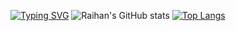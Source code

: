 [![Typing SVG](https://readme-typing-svg.demolab.com?font=Fredoka+One&duration=3700&pause=250&color=F7E834&center=true&width=435&lines=elloo!+%E2%95%B0(%E2%96%94%E2%88%80%E2%96%94)%E2%95%AF;hehehehe+%E2%8A%82(%E2%96%80%C2%AF%E2%96%80%E2%8A%82+))](https://git.io/typing-svg)
![Raihan's GitHub stats](https://github-readme-stats.vercel.app/api?username=raizulfi&show_icons=true&theme=radical)
[![Top Langs](https://github-readme-stats.vercel.app/api/top-langs/?username=raizulfi&layout=compact)](https://github.com/anuraghazra/github-readme-stats)
